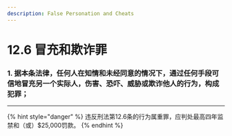 ```yaml
---
description: False Personation and Cheats
---
```


# 12.6 冒充和欺诈罪

### 1. 据本条法律，任何人在知情和未经同意的情况下，通过任何手段可信地冒充另一个实际人，伤害、恐吓、威胁或欺诈他人的行为，构成犯罪；

***

{% hint style="danger" %}
违反刑法第12.6条的行为属重罪，应判处最高四年监禁和（或）$25,000罚款。
{% endhint %}
